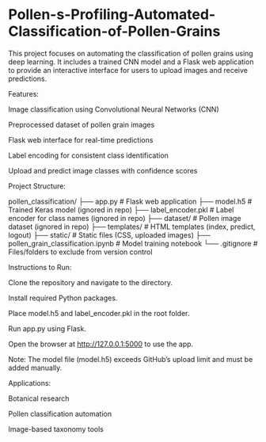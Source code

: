 # Pollen-s-Profiling-Automated-Classification-of-Pollen-Grains
This project focuses on automating the classification of pollen grains using deep learning. It includes a trained CNN model and a Flask web application to provide an interactive interface for users to upload images and receive predictions.

Features:

Image classification using Convolutional Neural Networks (CNN)

Preprocessed dataset of pollen grain images

Flask web interface for real-time predictions

Label encoding for consistent class identification

Upload and predict image classes with confidence scores

Project Structure:

pollen_classification/
├── app.py                       # Flask web application
├── model.h5                    # Trained Keras model (ignored in repo)
├── label_encoder.pkl           # Label encoder for class names (ignored in repo)
├── dataset/                    # Pollen image dataset (ignored in repo)
├── templates/                  # HTML templates (index, predict, logout)
├── static/                     # Static files (CSS, uploaded images)
├── pollen_grain_classification.ipynb  # Model training notebook
└── .gitignore                  # Files/folders to exclude from version control


Instructions to Run:

Clone the repository and navigate to the directory.

Install required Python packages.

Place model.h5 and label_encoder.pkl in the root folder.

Run app.py using Flask.

Open the browser at http://127.0.0.1:5000 to use the app.

Note:
The model file (model.h5) exceeds GitHub’s upload limit and must be added manually.

Applications:

Botanical research

Pollen classification automation

Image-based taxonomy tools
